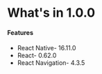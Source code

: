 # What's in 1.0.0

#### Features

- React Native- 16.11.0
- React- 0.62.0
- React Navigation- 4.3.5
